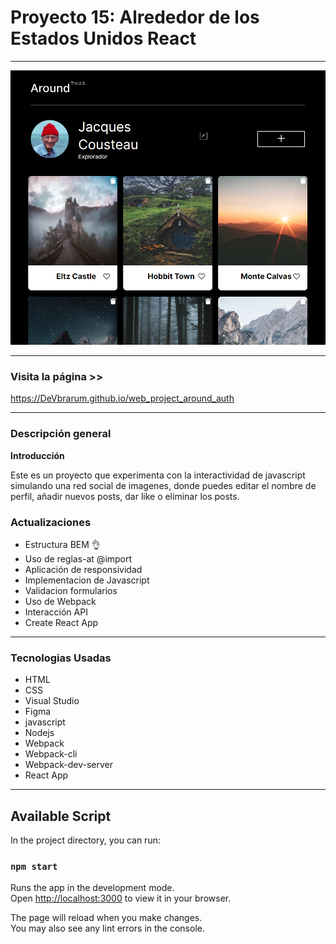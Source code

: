 # Proyecto 15: Alrededor de los Estados Unidos React

---

![ Around the U.S.](./src/images/Screenwebsite.png)

---

### Visita la página >>

https://DeVbrarum.github.io/web_project_around_auth

---

### Descripción general

**Introducción**

Este es un proyecto que experimenta con la interactividad de javascript simulando una red social de imagenes, donde puedes editar el nombre de perfil, añadir nuevos posts, dar like o eliminar los posts.

### Actualizaciones

- Estructura BEM :ok_hand:
- Uso de reglas-at @import
- Aplicación de responsividad
- Implementacion de Javascript
- Validacion formularios
- Uso de Webpack
- Interacción API
- Create React App

---

### Tecnologias Usadas

- HTML
- CSS
- Visual Studio
- Figma
- javascript
- Nodejs
- Webpack
- Webpack-cli
- Webpack-dev-server
- React App

---

## Available Script

In the project directory, you can run:

### `npm start`

Runs the app in the development mode.\
Open [http://localhost:3000](http://localhost:3000) to view it in your browser.

The page will reload when you make changes.\
You may also see any lint errors in the console.
